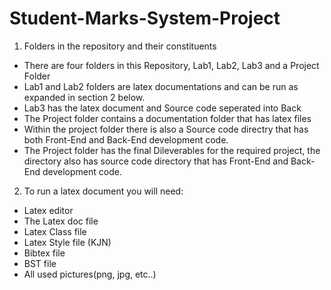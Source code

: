 # Student-Marks-System-Project

1. Folders in the repository and their constituents 

- There are four folders in this Repository, Lab1, Lab2, Lab3 and a Project Folder 
- Lab1 and Lab2 folders are latex documentations and can be run as expanded in section 2 below.
- Lab3 has the latex document and Source code seperated into Back
- The Project folder contains a documentation folder that has latex files     
- Within the project folder there is also a Source code directry that has both Front-End and Back-End development code.  
- The Project folder has the final Dileverables for the required project, the directory also has source code directory that has Front-End and Back-End development code.  

2. To run a latex document you will need:

- Latex editor 
- The Latex doc file
- Latex Class file
- Latex Style file (KJN)
- Bibtex file
- BST file
- All used pictures(png, jpg, etc..)

  

